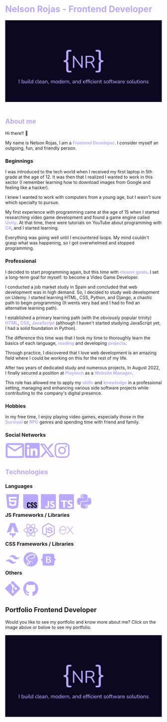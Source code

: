 <h1 style="color:#baa8ff;">Nelson Rojas - Frontend Developer</h1>
    <a href="https://nelsonrojas.dev" target="_blank">
        <img src="img/og-image.png" alt="Nelson Rojas - Frontend Web Developer" />
    </a>
<br /><br />

<h2 style="color:#baa8ff;">About me</h2>

Hi there!! 👋

My name is Nelson Rojas, I am a <strong style="color: #baa8ff;">Frontend Developer</strong>. I consider myself an outgoing, fun, and friendly person.

<h3>Beginnings</h3>

I was introduced to the tech world when I received my first laptop in 5th grade at the age of 12. It was then that I realized I wanted to work in this sector (I remember learning how to download images from Google and feeling like a hacker).

I knew I wanted to work with computers from a young age, but I wasn't sure which specialty to pursue.

My first experience with programming came at the age of 15 when I started researching video game development and found a game engine called <strong style="color: #baa8ff;">Unity</strong>. At that time, there were tutorials on YouTube about programming with <strong style="color: #baa8ff;">C#</strong>, and I started learning. 

Everything was going well until I encountered loops. My mind couldn't grasp what was happening, so I got overwhelmed and stopped programming.

<h3>Professional</h3>
I decided to start programming again, but this time with 
<strong style="color: #baa8ff;">clearer goals</strong>. I set a long-term goal for myself: to become a Video Game Developer. 

I conducted a job market study in Spain and concluded that web development was in high demand. So, I decided to study web development on Udemy. I started learning HTML, CSS, Python, and Django, a chaotic path to begin programming (It wents very bad and I had to find an alternative learning path).

I established a primary learning path (with the obviously popular trinity) <strong style="color: #baa8ff;">HTML</strong>, <strong style="color: #baa8ff;">CSS</strong>, <strong style="color: #baa8ff;">JavaScript</strong> (although I haven't started studying JavaScript yet, I had a solid foundation in Python). 

The difference this time was that I took my time to thoroughly learn the basics of each language, <strong style="color: #baa8ff;">reading</strong> and developing <strong style="color: #baa8ff;">projects</strong>.

Through practice, I discovered that I love web development is an amazing field where I could be working on this for the rest of my life.

After two years of dedicated study and numerous projects, In August 2022, I finally secured a position at <strong style="color: #baa8ff;">Playtech</strong> as a <strong style="color: #baa8ff;">Website Manager</strong>.

This role has allowed me to apply my <strong style="color: #baa8ff;">skills</strong> and <strong style="color: #baa8ff;">knowledge</strong> in a professional setting, managing and enhancing various side software projects while contributing to the company's digital presence.

<h3>Hobbies</h3>

In my free time, I enjoy playing video games, especially those in the <strong style="color: #baa8ff;">Survival</strong> or <strong style="color: #baa8ff;">RPG</strong> genres and spending time with friend and family.

<h3>Social Networks</h3>
<a target="_blank" href="mailto:nelson_rojas_janda@hotmail.com">
    <img align="left" src="img/mail.svg" alt="email" width="63">
</a>
<a target="_blank" href="https://www.linkedin.com/in/nr-dev">
    <img align="left" src="img/linkedin.svg" alt="linkedin" width="48">
</a>
<a target="_blank" href="https://twitter.com/N3LSONROJ4S">
    <img align="left" src="img/x.svg" alt="x or twitter" width="48">
</a>
<a target="_blank" href="https://instagram.com/na_rj_?utm_medium=copy_link">
    <img align="left" src="img/instagram.svg" alt="instagram" width="48">
</a>
<br><br><br>

<h2 style="color:#baa8ff;">Technologies</h2>
<h3>Languages</h3>
<img width="48" align="left" style="margin-inline-end: .6rem;" src="img/html-5.svg" alt="html5" title="html5">
<img width="48" align="left" style="margin-inline-end: .6rem;" src="img/css3.svg" alt="css3" title="css">
<img width="48" align="left" style="margin-inline-end: .6rem;" src="img/javascript.svg" alt="javascript" title="javascript">
<img width="48" align="left" style="margin-inline-end: .6rem;" src="img/typescript.svg" alt="typescript" title="typescript">
<img width="48" align="left" style="margin-inline-end: .6rem;" src="img/python.svg" alt="python" title="python">
<br><br>

<h3>JS Frameworks / Libraries</h3>
<img width="48" align="left" style="margin-inline-end: .6rem;" src="img/astro.svg" alt="Astro" title="Astro">
<img width="48" align="left" style="margin-inline-end: .6rem;" src="img/react.svg" alt="react" title="react">
<img width="48" align="left" style="margin-inline-end: .6rem;" src="img/nodejs.svg" alt="nodejs" title="nodejs">
<img width="48" align="left" style="margin-inline-end: .6rem;" src="img/express-js.svg" alt="expressjs" title="expressjs">
<br><br>

<h3>CSS Frameworks / Libraries</h3>
<img width="48" align="left" style="margin-inline-end: .6rem;" src="img/tailwind-css.svg" alt="tailwindcss" title="tailwindcss">
<img width="48" align="left" style="margin-inline-end: .6rem;" src="img/sass.svg" alt="sass" title="sass">
<img width="48" align="left" style="margin-inline-end: .6rem;" src="img/bootstrap.svg" alt="bootstrap" title="bootstrap">
<br><br>

<h3>Others</h3>
<img width="48" align="left" style="margin-inline-end: .6rem;" src="img/git.svg" alt="git" title="git">
<img width="48" align="left" style="margin-inline-end: .6rem;" src="img/github.svg" alt="github" title="github">

<br><br><br>
<h2>Portfolio Frontend Developer</h2>
Would you like to see my portfolio and know more about me?
Click on the image above or below to see my portfolio.
<br><br>
<a href="https://nelsonrojas.dev" target="_blank">
        <img src="img/og-image.png" alt="Nelson Rojas - Frontend Web Developer" />
</a>